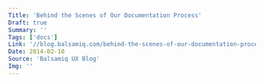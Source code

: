 ```yaml
---
Title: 'Behind the Scenes of Our Documentation Process'
Draft: true
Summary: ''
Tags: ['docs']
Link: '//blog.balsamiq.com/behind-the-scenes-of-our-documentation-process/'
Date: 2014-02-10
Source: 'Balsamiq UX Blog'
Img: ''
---
```

